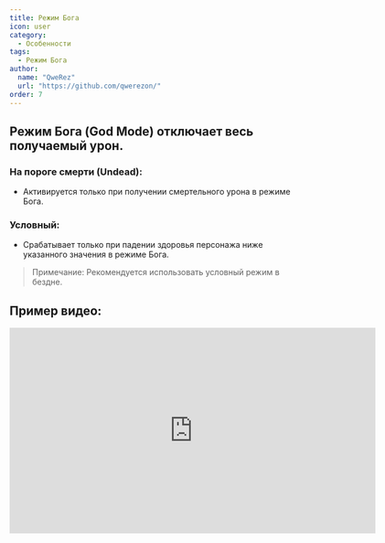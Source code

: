 ```yaml
---
title: Режим Бога
icon: user
category:
  - Особенности
tags:
  - Режим Бога
author: 
  name: "QweRez"
  url: "https://github.com/qwerezon/"
order: 7
---
```


## Режим Бога (God Mode) отключает весь получаемый урон.
### На пороге смерти (Undead):
- Активируется только при получении смертельного урона в режиме Бога.
### Условный:
- Срабатывает только при падении здоровья персонажа ниже указанного значения в режиме Бога.
> Примечание: Рекомендуется использовать условный режим в бездне.

## Пример видео:

<div class="iframe-container"><iframe width="640" height="360" src="https://www.youtube.com/embed/42utUUYNHRE?list=PL5eI1Tb64p56g27qfYk7VuFTz4FK6YrKa" title="Korepi - Режим Бога" frameborder="0" allow="accelerometer; autoplay; clipboard-write; encrypted-media; gyroscope; picture-in-picture; web-share" allowfullscreen></iframe></div>
